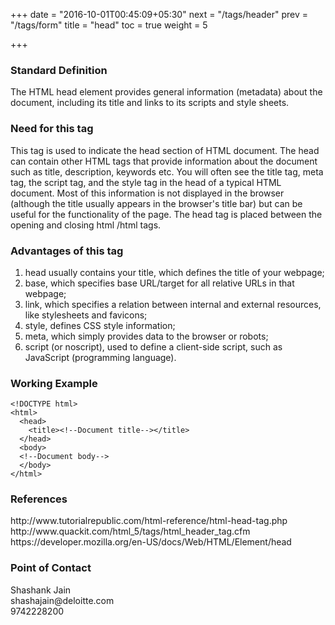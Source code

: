 +++
date = "2016-10-01T00:45:09+05:30"
next = "/tags/header"
prev = "/tags/form"
title = "head"
toc = true
weight = 5

+++

<h3>Standard Definition</h3>
The HTML head element provides general information (metadata) about the document, including its title and links to its scripts and style sheets.

<h3>Need for this tag</h3>
This tag is used to indicate the head section of HTML document. The head can contain other HTML tags that provide information about the document such as title, description, keywords etc. You will often see the title tag, meta tag, the script tag, and the style tag in the head of a typical HTML document. Most of this information is not displayed in the browser (although the title usually appears in the browser's title bar) but can be useful for the functionality of the page. The head tag is placed between the opening and closing html /html tags.

<h3>Advantages of this tag</h3>
<ol>
  <li>head usually contains your title, which defines the title of your webpage; </li>
  <li>base, which specifies base URL/target for all relative URLs in that webpage; </li>
  <li>link, which specifies a relation between internal and external resources, like stylesheets and favicons;</li>
  <li>style, defines CSS style information; </li>
  <li>meta, which simply provides data to the browser or robots;</li>
  <li>script (or noscript), used to define a client-side script, such as JavaScript (programming language).</li>
</ol>

<h3>Working Example</h3>

    <!DOCTYPE html>
    <html>
      <head>
        <title><!--Document title--></title>
      </head>
      <body>
      <!--Document body-->
      </body>
    </html>

<h3>References</h3>
http://www.tutorialrepublic.com/html-reference/html-head-tag.php
<br>
http://www.quackit.com/html_5/tags/html_header_tag.cfm
<br>
https://developer.mozilla.org/en-US/docs/Web/HTML/Element/head

<h3>Point of Contact</h3>
Shashank Jain <br>
shashajain@deloitte.com <br>
9742228200
